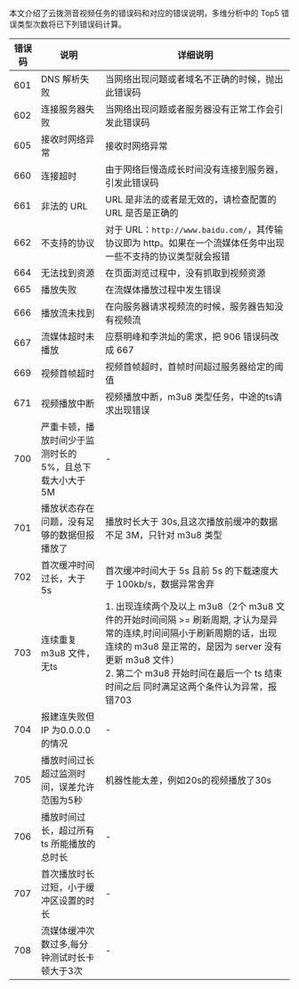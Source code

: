 本文介绍了云拨测音视频任务的错误码和对应的错误说明，多维分析中的 Top5 错误类型次数将已下列错误码计算。

| 错误码 | 说明                                                    | 详细说明                                                     |
| ------ | ------------------------------------------------------- | ------------------------------------------------------------ |
| 601    | DNS 解析失败                                            | 当网络出现问题或者域名不正确的时候，抛出此错误码             |
| 602    | 连接服务器失败                                          | 当网络出现问题或者服务器没有正常工作会引发此错误码           |
| 605    | 接收时网络异常                                          | 接收时网络异常                                               |
| 660    | 连接超时                                                | 由于网络巨慢造成长时间没有连接到服务器，引发此错误码         |
| 661    | 非法的 URL                                              | URL 是非法的或者是无效的，请检查配置的 URL 是否是正确的      |
| 662    | 不支持的协议                                            | 对于 URL：`http://www.baidu.com/`，其传输协议即为 http。如果在一个流媒体任务中出现一些不支持的协议类型就会报错 |
| 664    | 无法找到资源                                            | 在页面浏览过程中，没有抓取到视频资源                         |
| 665    | 播放失败                                                | 在流媒体播放过程中发生错误                                   |
| 666    | 播放流未找到                                            | 在向服务器请求视频流的时候，服务器告知没有视频流             |
| 667    | 流媒体超时未播放                                        | 应蔡明峰和李洪灿的需求，把 906 错误码改成 667                |
| 669    | 视频首帧超时                                            | 视频首帧超时，首帧时间超过服务器给定的阈值                   |
| 671    | 视频播放中断                                            | 视频播放中断，m3u8 类型任务，中途的ts请求出现错误            |
| 700    | 严重卡顿，播放时间少于监测时长的5%，且总下载大小大于 5M | -                                                            |
| 701    | 播放状态存在问题，没有足够的数据但报播放了              | 播放时长大于 30s,且这次播放前缓冲的数据不足 3M，只针对 m3u8 类型 |
| 702    | 首次缓冲时间过长，大于 5s                               | 首次缓冲时间大于 5s 且前 5s 的下载速度大于 100kb/s，数据异常舍弃 |
| 703    | 连续重复 m3u8 文件，无ts                                | 1. 出现连续两个及以上 m3u8（2个 m3u8 文件的开始时间间隔  >= 刷新周期, 才认为是异常的连续,时间间隔小于刷新周期的话，出现连续的 m3u8 是正常的，是因为 server 没有更新 m3u8 文件）      <br>2. 第二个 m3u8 开始时间在最后一个 ts 结束时间之后     同时满足这两个条件认为异常，报错703 |
| 704    | 报建连失败但 IP 为0.0.0.0的情况                         | -                                                            |
| 705    | 播放时间过长超过监测时间，误差允许范围为5秒             | 机器性能太差，例如20s的视频播放了30s                       |
| 706    | 播放时间过长，超过所有 ts 所能播放的总时长              | -                                                            |
| 707    | 首次播放时长过短，小于缓冲区设置的时长                  | -                                                            |
| 708    | 流媒体缓冲次数过多,每分钟测试时长卡顿大于3次            | -                                                            |
